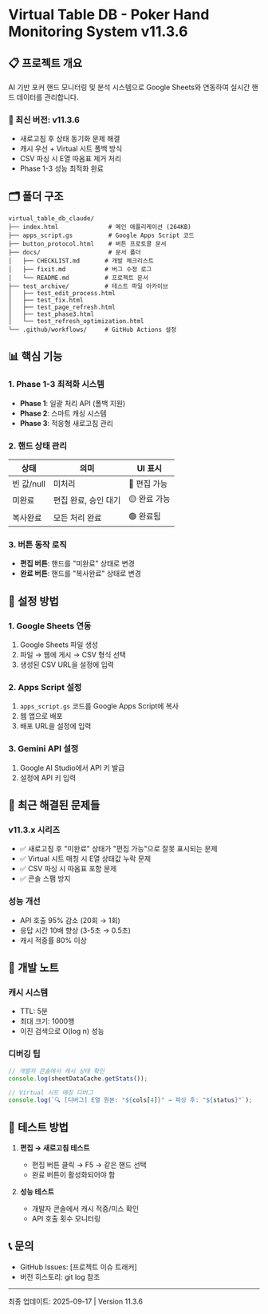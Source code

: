 # Virtual Table DB - Poker Hand Monitoring System v11.3.6

## 📋 프로젝트 개요
AI 기반 포커 핸드 모니터링 및 분석 시스템으로 Google Sheets와 연동하여 실시간 핸드 데이터를 관리합니다.

### 🚀 최신 버전: v11.3.6
- 새로고침 후 상태 동기화 문제 해결
- 캐시 우선 + Virtual 시트 폴백 방식
- CSV 파싱 시 E열 따옴표 제거 처리
- Phase 1-3 성능 최적화 완료

## 🗂️ 폴더 구조
```
virtual_table_db_claude/
├── index.html              # 메인 애플리케이션 (264KB)
├── apps_script.gs          # Google Apps Script 코드
├── button_protocol.html    # 버튼 프로토콜 문서
├── docs/                   # 문서 폴더
│   ├── CHECKLIST.md       # 개발 체크리스트
│   ├── fixit.md           # 버그 수정 로그
│   └── README.md          # 프로젝트 문서
├── test_archive/          # 테스트 파일 아카이브
│   ├── test_edit_process.html
│   ├── test_fix.html
│   ├── test_page_refresh.html
│   ├── test_phase3.html
│   └── test_refresh_optimization.html
└── .github/workflows/     # GitHub Actions 설정
```

## 📊 핵심 기능

### 1. **Phase 1-3 최적화 시스템**
- **Phase 1**: 일괄 처리 API (폴백 지원)
- **Phase 2**: 스마트 캐싱 시스템
- **Phase 3**: 적응형 새로고침 관리

### 2. **핸드 상태 관리**
| 상태 | 의미 | UI 표시 |
|------|------|---------|
| 빈 값/null | 미처리 | 🔴 편집 가능 |
| 미완료 | 편집 완료, 승인 대기 | 🟡 완료 가능 |
| 복사완료 | 모든 처리 완료 | 🟢 완료됨 |

### 3. **버튼 동작 로직**
- **편집 버튼**: 핸드를 "미완료" 상태로 변경
- **완료 버튼**: 핸드를 "복사완료" 상태로 변경

## 🔧 설정 방법

### 1. Google Sheets 연동
1. Google Sheets 파일 생성
2. 파일 → 웹에 게시 → CSV 형식 선택
3. 생성된 CSV URL을 설정에 입력

### 2. Apps Script 설정
1. `apps_script.gs` 코드를 Google Apps Script에 복사
2. 웹 앱으로 배포
3. 배포 URL을 설정에 입력

### 3. Gemini API 설정
1. Google AI Studio에서 API 키 발급
2. 설정에 API 키 입력

## 🎯 최근 해결된 문제들

### v11.3.x 시리즈
- ✅ 새로고침 후 "미완료" 상태가 "편집 가능"으로 잘못 표시되는 문제
- ✅ Virtual 시트 매칭 시 E열 상태값 누락 문제
- ✅ CSV 파싱 시 따옴표 포함 문제
- ✅ 콘솔 스팸 방지

### 성능 개선
- API 호출 95% 감소 (20회 → 1회)
- 응답 시간 10배 향상 (3-5초 → 0.5초)
- 캐시 적중률 80% 이상

## 📝 개발 노트

### 캐시 시스템
- TTL: 5분
- 최대 크기: 1000행
- 이진 검색으로 O(log n) 성능

### 디버깅 팁
```javascript
// 개발자 콘솔에서 캐시 상태 확인
console.log(sheetDataCache.getStats());

// Virtual 시트 매칭 디버그
console.log(`🔍 [디버그] E열 원본: "${cols[4]}" → 파싱 후: "${status}"`);
```

## 🚦 테스트 방법

1. **편집 → 새로고침 테스트**
   - 편집 버튼 클릭 → F5 → 같은 핸드 선택
   - 완료 버튼이 활성화되어야 함

2. **성능 테스트**
   - 개발자 콘솔에서 캐시 적중/미스 확인
   - API 호출 횟수 모니터링

## 📞 문의
- GitHub Issues: [프로젝트 이슈 트래커]
- 버전 히스토리: git log 참조

---
최종 업데이트: 2025-09-17 | Version 11.3.6